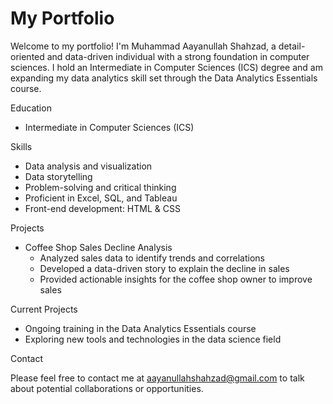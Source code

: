 # My Portfolio

Welcome to my portfolio! I'm Muhammad Aayanullah Shahzad, a detail-oriented and data-driven individual with a strong foundation in computer sciences. I hold an Intermediate in Computer Sciences (ICS) degree and am expanding my data analytics skill set through the Data Analytics Essentials course.

Education

- Intermediate in Computer Sciences (ICS)

Skills

- Data analysis and visualization
- Data storytelling
- Problem-solving and critical thinking
- Proficient in Excel, SQL, and Tableau
- Front-end development: HTML & CSS

Projects

- Coffee Shop Sales Decline Analysis
    - Analyzed sales data to identify trends and correlations
    - Developed a data-driven story to explain the decline in sales
    - Provided actionable insights for the coffee shop owner to improve sales

Current Projects

- Ongoing training in the Data Analytics Essentials course
- Exploring new tools and technologies in the data science field

Contact

Please feel free to contact me at aayanullahshahzad@gmail.com to talk about potential collaborations or opportunities.

